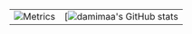 |     |     |
| -------- | -------- |
| ![Metrics](https://github.com/damimaa/damimaa/blob/main/github-metrics.svg) | [![damimaa's GitHub stats](https://github-readme-stats.vercel.app/api?username=damimaa&theme=dark&show_icons=true) |
